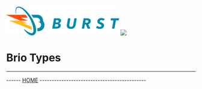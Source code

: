 ![Burst](../../../../../../../../doc/burst_small.png "")
![](../../../../../../../doc/brio_small.png "")

# Brio Types

---
------ [HOME](../../../../../../../../../readme.md) -------------------------------------------- 
